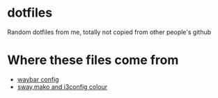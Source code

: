 # dotfiles
Random dotfiles from me, totally not copied from other people's github

# Where these files come from 
- [waybar config](https://github.com/mverna27/dotfiles_OLD/tree/master/.config/waybar)
- [sway,mako and i3config colour](https://draculatheme.com/)
